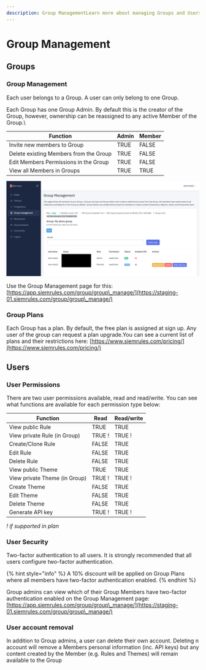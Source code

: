 ```yaml
---
description: Group ManagementLearn more about managing Groups and Users.
---
```


# Group Management

## Groups <a href="#groups" id="groups"></a>

### Group Management <a href="#group-management" id="group-management"></a>

Each user belongs to a Group. A user can only belong to one Group.

Each Group has one Group Admin. By default this is the creator of the Group, however, ownership can be reassigned to any active Member of the Group.\\

| Function                               | Admin | Member |
| -------------------------------------- | ----- | ------ |
| Invite new members to Group            | TRUE  | FALSE  |
| Delete existing Members from the Group | TRUE  | FALSE  |
| Edit Members Permissions in the Group  | TRUE  | FALSE  |
| View all Members in Groups             | TRUE  | TRUE   |

![SIEM Rules Group Management](../.gitbook/assets/siemrules-group-management.png)



Use the Group Management page for this: [https://app.siemrules.com/group/group\_manage/](https://staging-01.siemrules.com/group/group\_manage/)​

### Group Plans <a href="#group-plans" id="group-plans"></a>

Each Group has a plan. By default, the free plan is assigned at sign up. Any user of the group can request a plan upgrade.You can see a current list of plans and their restrictions here: [https://www.siemrules.com/pricing/](https://www.siemrules.com/pricing/)​

## Users <a href="#users" id="users"></a>

### User Permissions <a href="#user-permissions" id="user-permissions"></a>

There are two user permissions available, read and read/write. You can see what functions are available for each permission type below:

| Function                      | Read   | Read/write |
| ----------------------------- | ------ | ---------- |
| View public Rule              | TRUE   | TRUE       |
| View private Rule (in Group)  | TRUE ! | TRUE !     |
| Create/Clone Rule             | FALSE  | TRUE       |
| Edit Rule                     | FALSE  | TRUE       |
| Delete Rule                   | FALSE  | TRUE       |
| View public Theme             | TRUE   | TRUE       |
| View private Theme (in Group) | TRUE ! | TRUE !     |
| Create Theme                  | FALSE  | TRUE       |
| Edit Theme                    | FALSE  | TRUE       |
| Delete Theme                  | FALSE  | TRUE       |
| Generate API key              | TRUE ! | TRUE !     |

_! if supported in plan_

### User Security <a href="#user-security" id="user-security"></a>

Two-factor authentication to all users. It is strongly recommended that all users configure two-factor authentication.

{% hint style="info" %}
A 10% discount will be applied on Group Plans where all members have two-factor authentication enabled.
{% endhint %}

Group admins can view which of their Group Members have two-factor authentication enabled on the Group Management page: [https://app.siemrules.com/group/group\_manage/](https://staging-01.siemrules.com/group/group\_manage/)

### User account removal

​In addition to Group admins, a user can delete their own account. Deleting n account will remove a Members personal information (inc. API keys) but any content created by the Member (e.g. Rules and Themes) will remain available to the Group
